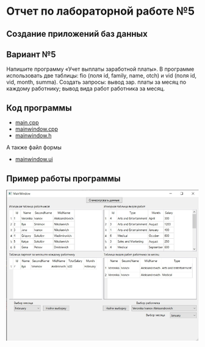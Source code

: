 # Отчет по лабораторной работе №5

## Создание приложений баз данных

## Вариант №5

Напишите программу «Учет выплаты заработной платы». В программе использовать
две таблицы: fio (поля id, family, name, otch) и vid
(поля id, vid, month, summa). Создать запросы: вывод зар.
платы за месяц по каждому работнику; вывод вида работ работника за месяц.

## Код программы

* [main.cpp](./src/main.cpp)
* [mainwindow.cpp](./src/mainwindow.cpp)
* [mainwindow.h](./src/mainwindow.h)

А также файл формы

* [mainwindow.ui](./src/mainwindow.ui)

## Пример работы программы

![1.jpg](./images/1.jpg)
